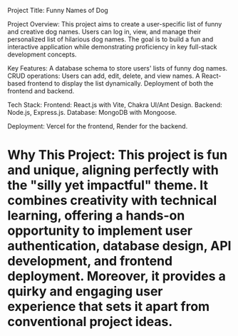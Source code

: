 Project Title: Funny Names of Dog

Project Overview: This project aims to create a user-specific list of funny and creative dog names. Users can log in, view, and manage their personalized
list of hilarious dog names. The goal is to build a fun and interactive application while demonstrating proficiency in key full-stack development concepts.

Key Features: A database schema to store users' lists of funny dog names. CRUD operations: Users can add, edit, delete, and view names.
A React-based frontend to display the list dynamically. Deployment of both the frontend and backend.

Tech Stack: Frontend: React.js with Vite, Chakra UI/Ant Design. Backend: Node.js, Express.js. Database: MongoDB with Mongoose.

Deployment: Vercel for the frontend, Render for the backend.

Why This Project: This project is fun and unique, aligning perfectly with the "silly yet impactful" theme. It combines creativity with technical learning,
offering a hands-on opportunity to implement user authentication, database design, API development, and frontend deployment. Moreover, it provides a quirky
and engaging user experience that sets it apart from conventional project ideas.
===========================================